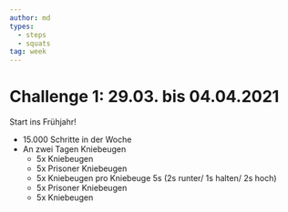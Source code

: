 ```yaml
---
author: md
types:
  - steps
  - squats
tag: week
---
```

# Challenge 1: 29.03. bis 04.04.2021

Start ins Frühjahr!

- 15.000 Schritte in der Woche
- An zwei Tagen Kniebeugen
  - 5x Kniebeugen
  - 5x Prisoner Kniebeugen
  - 5x Kniebeugen pro Kniebeuge 5s (2s runter/ 1s halten/ 2s hoch)
  - 5x Prisoner Kniebeugen
  - 5x Kniebeugen
